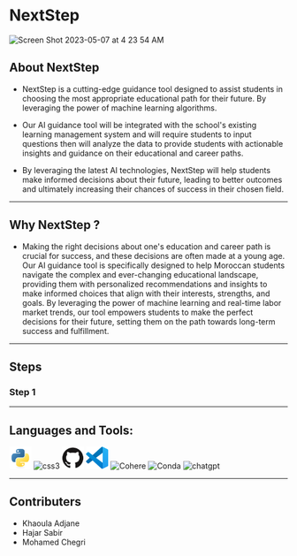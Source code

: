 # NextStep

<img width="1861" alt="Screen Shot 2023-05-07 at 4 23 54 AM" src="https://user-images.githubusercontent.com/96284181/236656007-1c856026-96c5-4e4d-beb4-f0d1a11d2c04.png">


## About NextStep

- NextStep is a cutting-edge guidance tool designed to assist students in choosing the most appropriate educational path for their future. By leveraging the power of machine learning algorithms.

- Our AI guidance tool will be integrated with the school's existing learning management system and will require students to input questions then will analyze the data to provide students with actionable insights and guidance on their educational and career paths.

- By leveraging the latest AI technologies, NextStep will help students make informed decisions about their future, leading to better outcomes and ultimately increasing their chances of success in their chosen field.

---

## Why NextStep ?

- Making the right decisions about one's education and career path is crucial for success, and these decisions are often made at a young age. Our AI  guidance tool is specifically designed to help Moroccan students navigate the complex and ever-changing educational landscape, providing them with personalized recommendations and insights to make informed choices that align with their interests, strengths, and goals. By leveraging the power of machine learning and real-time labor market trends, our tool empowers students to make the perfect decisions for their future, setting them on the path towards long-term success and fulfillment.

---

## Steps

### Step 1

---

## Languages and Tools:

<p align="left">
  <img src="https://raw.githubusercontent.com/devicons/devicon/master/icons/python/python-original.svg" alt="python" width="40" height="40"/>
  <img src="https://upload.wikimedia.org/wikipedia/commons/thumb/d/d0/Google_Colaboratory_SVG_Logo.svg/1200px-Google_Colaboratory_SVG_Logo.svg.png" alt="css3" width="40" height="40"/>
  <img src="https://raw.githubusercontent.com/devicons/devicon/master/icons/github/github-original.svg" alt="github" width="40" height="40"/>
  <img src="https://raw.githubusercontent.com/github/explore/80688e429a7d4ef2fca1e82350fe8e3517d3494d/topics/visual-studio-code/visual-studio-code.png" alt="VS Code" width="40" height="40" />
  <img src="https://res.cloudinary.com/crunchbase-production/image/upload/c_lpad,f_auto,q_auto:eco,dpr_1/vkgyvi6nfdngf8rgiai7" alt="Cohere" width="40" height="40"/>
  <img src="https://upload.wikimedia.org/wikipedia/commons/thumb/e/ea/Conda_logo.svg/1200px-Conda_logo.svg.png" alt="Conda" width="40" height="40"/>
  <img src="https://freebiehive.com/wp-content/uploads/2023/02/ChatGPT-Logo-PNG-1.jpg" alt="chatgpt" width="40" height="40"/>
</p>

---

## Contributers

- Khaoula Adjane
- Hajar Sabir
- Mohamed Chegri
